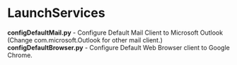 # LaunchServices

**configDefaultMail.py** - Configure Default Mail Client to Microsoft Outlook (Change com.microsoft.Outlook for other mail client.)
**configDefaultBrowser.py** - Configure Default Web Browser client to Google Chrome.